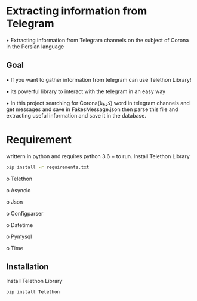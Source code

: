 # Extracting information from Telegram

•	Extracting information from Telegram channels on the subject of Corona in the Persian language


## Goal
•	If you want to gather information from telegram can use Telethon Library!

•	its powerful library to interact with the telegram in an easy way

•	In this project searching for Corona(کرونا) word in telegram channels and get messages and save in FakesMessage.json then parse this file and extracting useful information and save it in the database.

# Requirement
writtern in python and requires python 3.6 + to run.
Install Telethon Library
```bash
pip install -r requirements.txt
```
o	Telethon

o	Asyncio

o	Json

o	Configparser

o	Datetime

o	Pymysql

o	Time

## Installation

Install Telethon Library
```bash
pip install Telethon
```
